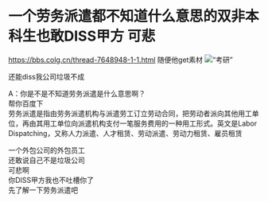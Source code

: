 # 一个劳务派遣都不知道什么意思的双非本科生也敢DISS甲方 可悲

https://bbs.colg.cn/thread-7648948-1-1.html
随便他get素材
![“考研”](https://i.loli.net/2019/11/08/ZjH4NpbSFWxA1e5.jpg)


还能diss我公司垃圾不成


A：你是不是不知道劳务派遣是什么意思啊？  
帮你百度下  
劳务派遣是指由劳务派遣机构与派遣劳工订立劳动合同，把劳动者派向其他用工单位，再由其用工单位向派遣机构支付一笔服务费用的一种用工形式。英文是Labor Dispatching，又称人力派遣、人才租赁、劳动派遣、劳动力租赁、雇员租赁
  
一个外包公司的外包员工  
还敢说自己不是垃圾公司  
可悲啊  
你DISS甲方我也不吐槽你了  
先了解一下劳务派遣吧  

